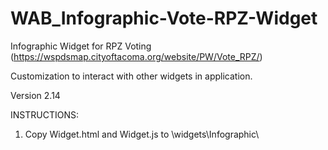 # WAB_Infographic-Vote-RPZ-Widget
Infographic Widget for RPZ Voting (https://wspdsmap.cityoftacoma.org/website/PW/Vote_RPZ/)

Customization to interact with other widgets in application.

Version 2.14

INSTRUCTIONS:
1. Copy Widget.html and Widget.js to \widgets\Infographic\
